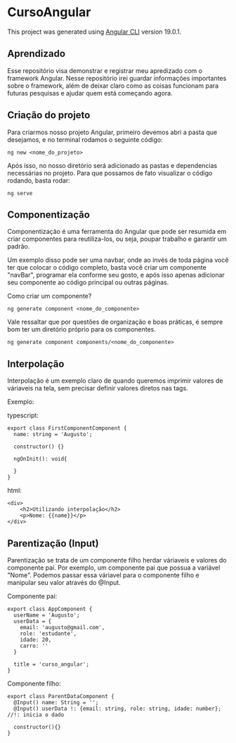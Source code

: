 # CursoAngular

This project was generated using [Angular CLI](https://github.com/angular/angular-cli) version 19.0.1.

## Aprendizado

Esse repositório visa demonstrar e registrar meu apredizado com o framework Angular. Nesse repositório irei guardar informações importantes sobre o framework, além de deixar claro como as coisas funcionam para futuras pesquisas e ajudar quem está começando agora.

## Criação do projeto

Para criarmos nosso projeto Angular, primeiro devemos abri a pasta que desejamos, e no terminal rodamos o seguinte código:
```
ng new <nome_do_projeto>
```

Após isso, no nosso diretório será adicionado as pastas e dependencias necessárias no projeto. Para que possamos de fato visualizar o código rodando, basta rodar:

```
ng serve
```

## Componentização

Componentização é uma ferramenta do Angular que pode ser resumida em criar componentes para reutiliza-los, ou seja, poupar trabalho e garantir um padrão.

Um exemplo disso pode ser uma navbar, onde ao invés de toda página você ter que colocar o código completo, basta você criar um componente "navBar", programar ela conforme seu gosto, e após isso apenas adicionar seu componente ao código principal ou outras páginas.

Como criar um componente?
```
ng generate component <nome_do_componente>
```

Vale ressaltar que por questões de organização e boas práticas, é sempre bom ter um diretório próprio para os componentes.

```
ng generate component components/<nome_do_componente>
```

## Interpolação

Interpolação é um exemplo claro de quando queremos imprimir valores de váriaveis na tela, sem precisar definir valores diretos nas tags.

Exemplo:

typescript:

```
export class FirstComponentComponent {
  name: string = 'Augusto';
  
  constructor() {}

  ngOnInit(): void{
    
  }
}
```

html:

```
<div>
    <h2>Utilizando interpolação</h2>
    <p>Nome: {{name}}</p>
</div>
```
## Parentização (Input)

Parentização se trata de um componente filho herdar váriaveis e valores do componente pai. Por exemplo, um componente pai que possua a variável "Nome". Podemos passar essa váriavel para o componente filho e manipular seu valor através do @Input.

Componente pai:
```
export class AppComponent {
  userName = 'Augusto';
  userData = {
    email: 'augusto@gmail.com',
    role: 'estudante',
    idade: 20,
    carro: ''
  }
  
  title = 'curso_angular';
}
```

Componente filho:
```
export class ParentDataComponent {
  @Input() name: String = '';
  @Input() userData !: {email: string, role: string, idade: number}; //!: inicia o dado

  constructor(){}
}
```